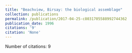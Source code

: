 ```yaml
---
title: "Beachview, Birsay: the biological assemblage"
collection: publications
permalink: /publication/2017-04-25-c8031705588992744362
publication_date: 1996
citations: '9'
citation: 'None'
---
```

Number of citations: 9